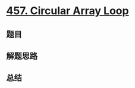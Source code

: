 # [457. Circular Array Loop](https://leetcode.com/problems/circular-array-loop/)

## 题目


## 解题思路


## 总结


